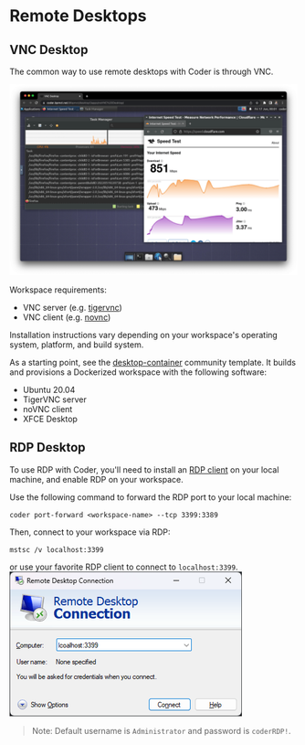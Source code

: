 # Remote Desktops

## VNC Desktop

The common way to use remote desktops with Coder is through VNC.

![VNC Desktop in Coder](../images/vnc-desktop.png)

Workspace requirements:

- VNC server (e.g. [tigervnc](https://tigervnc.org/))
- VNC client (e.g. [novnc](https://novnc.com/info.html))

Installation instructions vary depending on your workspace's operating system,
platform, and build system.

As a starting point, see the
[desktop-container](https://github.com/bpmct/coder-templates/tree/main/desktop-container)
community template. It builds and provisions a Dockerized workspace with the
following software:

- Ubuntu 20.04
- TigerVNC server
- noVNC client
- XFCE Desktop

## RDP Desktop

To use RDP with Coder, you'll need to install an
[RDP client](https://docs.microsoft.com/en-us/windows-server/remote/remote-desktop-services/clients/remote-desktop-clients)
on your local machine, and enable RDP on your workspace.

Use the following command to forward the RDP port to your local machine:

```console
coder port-forward <workspace-name> --tcp 3399:3389
```

Then, connect to your workspace via RDP:

```console
mstsc /v localhost:3399
```

or use your favorite RDP client to connect to `localhost:3399`.
![windows-rdp](../images/ides/windows_rdp_client.png)

> Note: Default username is `Administrator` and password is `coderRDP!`.
